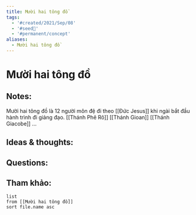 ```yaml
---
title: Mười hai tông đồ
tags:
  - '#created/2021/Sep/08'
  - '#seed🥜'
  - '#permanent/concept'
aliases:
  - Mười hai tông đồ
---
```

# Mười hai tông đồ

## Notes:
Mười hai tông đồ là 12 người môn đệ đi theo [[Đức Jesus]] khi ngài bắt đầu hành trình đi giảng đạo.
[[Thánh Phê Rô]]
[[Thánh Gioan]]
[[Thánh Giacobe]]
...

## Ideas & thoughts:

## Questions:


## Tham khảo:
```dataview
list
from [[Mười hai tông đồ]]
sort file.name asc
```